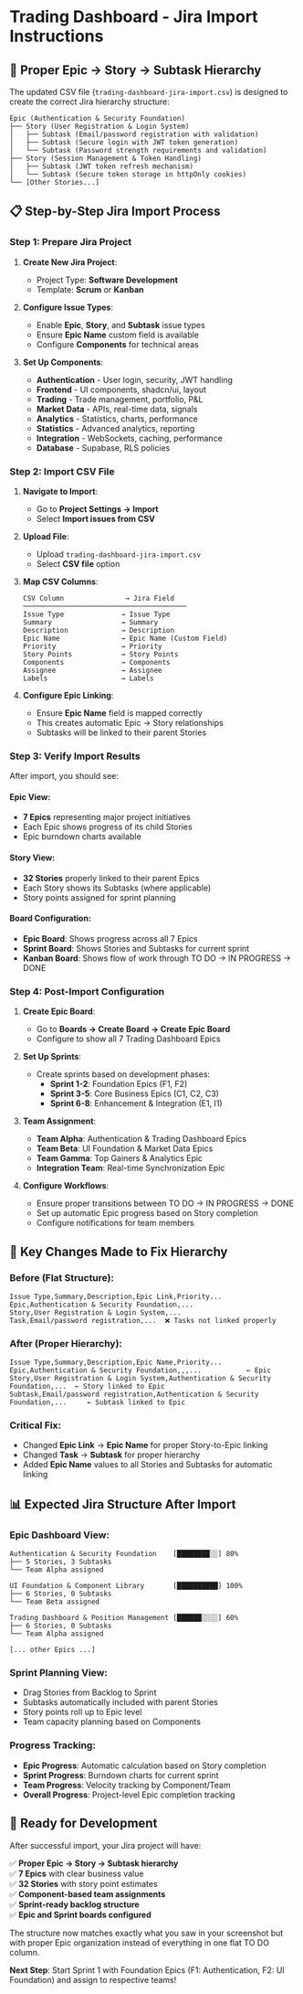 # Trading Dashboard - Jira Import Instructions

## 🎯 **Proper Epic → Story → Subtask Hierarchy**

The updated CSV file (`trading-dashboard-jira-import.csv`) is designed to create the correct Jira hierarchy structure:

```
Epic (Authentication & Security Foundation)
├── Story (User Registration & Login System)
│   ├── Subtask (Email/password registration with validation)
│   ├── Subtask (Secure login with JWT token generation)
│   └── Subtask (Password strength requirements and validation)
├── Story (Session Management & Token Handling)
│   ├── Subtask (JWT token refresh mechanism)
│   └── Subtask (Secure token storage in httpOnly cookies)
└── [Other Stories...]
```

## 📋 **Step-by-Step Jira Import Process**

### **Step 1: Prepare Jira Project**

1. **Create New Jira Project**:

   - Project Type: **Software Development**
   - Template: **Scrum** or **Kanban**

2. **Configure Issue Types**:

   - Enable **Epic**, **Story**, and **Subtask** issue types
   - Ensure **Epic Name** custom field is available
   - Configure **Components** for technical areas

3. **Set Up Components**:
   - **Authentication** - User login, security, JWT handling
   - **Frontend** - UI components, shadcn/ui, layout
   - **Trading** - Trade management, portfolio, P&L
   - **Market Data** - APIs, real-time data, signals
   - **Analytics** - Statistics, charts, performance
   - **Statistics** - Advanced analytics, reporting
   - **Integration** - WebSockets, caching, performance
   - **Database** - Supabase, RLS policies

### **Step 2: Import CSV File**

1. **Navigate to Import**:

   - Go to **Project Settings → Import**
   - Select **Import issues from CSV**

2. **Upload File**:

   - Upload `trading-dashboard-jira-import.csv`
   - Select **CSV file** option

3. **Map CSV Columns**:

   ```
   CSV Column               → Jira Field
   ────────────────────────────────────────
   Issue Type              → Issue Type
   Summary                 → Summary
   Description             → Description
   Epic Name               → Epic Name (Custom Field)
   Priority                → Priority
   Story Points            → Story Points
   Components              → Components
   Assignee                → Assignee
   Labels                  → Labels
   ```

4. **Configure Epic Linking**:
   - Ensure **Epic Name** field is mapped correctly
   - This creates automatic Epic → Story relationships
   - Subtasks will be linked to their parent Stories

### **Step 3: Verify Import Results**

After import, you should see:

#### **Epic View**:

- **7 Epics** representing major project initiatives
- Each Epic shows progress of its child Stories
- Epic burndown charts available

#### **Story View**:

- **32 Stories** properly linked to their parent Epics
- Each Story shows its Subtasks (where applicable)
- Story points assigned for sprint planning

#### **Board Configuration**:

- **Epic Board**: Shows progress across all 7 Epics
- **Sprint Board**: Shows Stories and Subtasks for current sprint
- **Kanban Board**: Shows flow of work through TO DO → IN PROGRESS → DONE

### **Step 4: Post-Import Configuration**

1. **Create Epic Board**:

   - Go to **Boards → Create Board → Create Epic Board**
   - Configure to show all 7 Trading Dashboard Epics

2. **Set Up Sprints**:

   - Create sprints based on development phases:
     - **Sprint 1-2**: Foundation Epics (F1, F2)
     - **Sprint 3-5**: Core Business Epics (C1, C2, C3)
     - **Sprint 6-8**: Enhancement & Integration (E1, I1)

3. **Team Assignment**:

   - **Team Alpha**: Authentication & Trading Dashboard Epics
   - **Team Beta**: UI Foundation & Market Data Epics
   - **Team Gamma**: Top Gainers & Analytics Epic
   - **Integration Team**: Real-time Synchronization Epic

4. **Configure Workflows**:
   - Ensure proper transitions between TO DO → IN PROGRESS → DONE
   - Set up automatic Epic progress based on Story completion
   - Configure notifications for team members

## 🔧 **Key Changes Made to Fix Hierarchy**

### **Before (Flat Structure)**:

```csv
Issue Type,Summary,Description,Epic Link,Priority...
Epic,Authentication & Security Foundation,...
Story,User Registration & Login System,...
Task,Email/password registration,...  ❌ Tasks not linked properly
```

### **After (Proper Hierarchy)**:

```csv
Issue Type,Summary,Description,Epic Name,Priority...
Epic,Authentication & Security Foundation,,,...           ← Epic
Story,User Registration & Login System,Authentication & Security Foundation,...  ← Story linked to Epic
Subtask,Email/password registration,Authentication & Security Foundation,...     ← Subtask linked to Epic
```

### **Critical Fix**:

- Changed **Epic Link** → **Epic Name** for proper Story-to-Epic linking
- Changed **Task** → **Subtask** for proper hierarchy
- Added **Epic Name** values to all Stories and Subtasks for automatic linking

## 📊 **Expected Jira Structure After Import**

### **Epic Dashboard View**:

```
Authentication & Security Foundation    [████████░░] 80%
├── 5 Stories, 3 Subtasks
└── Team Alpha assigned

UI Foundation & Component Library       [██████████] 100%
├── 6 Stories, 0 Subtasks
└── Team Beta assigned

Trading Dashboard & Position Management [██████░░░░] 60%
├── 6 Stories, 0 Subtasks
└── Team Alpha assigned

[... other Epics ...]
```

### **Sprint Planning View**:

- Drag Stories from Backlog to Sprint
- Subtasks automatically included with parent Stories
- Story points roll up to Epic level
- Team capacity planning based on Components

### **Progress Tracking**:

- **Epic Progress**: Automatic calculation based on Story completion
- **Sprint Progress**: Burndown charts for current sprint
- **Team Progress**: Velocity tracking by Component/Team
- **Overall Progress**: Project-level Epic completion tracking

## 🚀 **Ready for Development**

After successful import, your Jira project will have:

✅ **Proper Epic → Story → Subtask hierarchy**  
✅ **7 Epics** with clear business value  
✅ **32 Stories** with story point estimates  
✅ **Component-based team assignments**  
✅ **Sprint-ready backlog structure**  
✅ **Epic and Sprint boards configured**

The structure now matches exactly what you saw in your screenshot but with proper Epic organization instead of everything in one flat TO DO column.

**Next Step**: Start Sprint 1 with Foundation Epics (F1: Authentication, F2: UI Foundation) and assign to respective teams!
